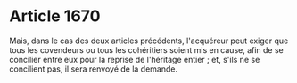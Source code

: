 # Article 1670

Mais, dans le cas des deux articles précédents, l'acquéreur peut exiger que tous les covendeurs ou tous les cohéritiers soient mis en cause, afin de se concilier entre eux pour la reprise de l'héritage entier ; et, s'ils ne se concilient pas, il sera renvoyé de la demande.